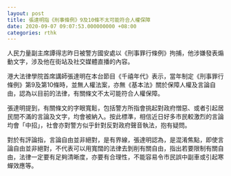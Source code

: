 ```yaml
---
layout: post
title: 張達明指《刑事條例》9及10條不太可能符合人權保障
date: 2020-09-07 09:07:53.000000000 +08:00
categories: rthk
---
```


人民力量副主席譚得志昨日被警方國安處以《刑事罪行條例》拘捕，他涉嫌發表煽動文字，涉及他在街站及社交媒體直播的內容。

港大法律學院首席講師張達明在本台節目《千禧年代》表示，當年制定《刑事罪行條例》第9及第10條時，並無人權法案，亦無《基本法》關於保障人權及言論自由，認為以目前的法律，有關條文不太可能符合人權保障。

張達明提到，有關條文的字眼寬鬆，包括警方所指會挑起對政府憎惡、或者引起居民間不滿的言論及文字，均會被納入。按此標準，相信近日好多市民較激烈的言論均會「中招」，社會亦對警方似乎針對反對政府聲音執法，抱有疑問。

對於有評論指，言論自由並非絕對，是有界線，張達明認為，是混淆焦點，即使言論自由並非絕對，不代表可以用寬闊的法律去剝削有關自由，指出若要限制有關自由，法律一定要有足夠清晰度，亦要有合理性，不能容易令市民誤中副車或引起寒蟬效應等。

